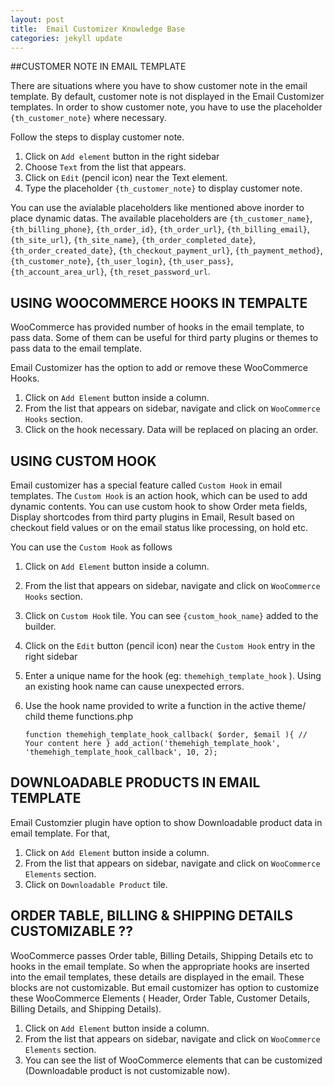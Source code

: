 ```yaml
---
layout: post
title:  Email Customizer Knowledge Base
categories: jekyll update
---
```


##CUSTOMER NOTE IN EMAIL TEMPLATE


There are situations where you have to show customer note in the email template. By default, customer note is not displayed in the Email Customizer templates. In order to show customer note, you have to use the placeholder `{th_customer_note}` where necessary.

Follow the steps to display customer note.
1. Click on `Add element` button in the right sidebar
2. Choose `Text` from the list that appears.
3. Click on  `Edit` (pencil icon) near the Text element.
4. Type the placeholder `{th_customer_note}` to display customer note.

You can use the avialable placeholders like mentioned above inorder to place dynamic datas.
The available placeholders are `{th_customer_name}`, `{th_billing_phone}`, `{th_order_id}`, `{th_order_url}`, `{th_billing_email}`, `{th_site_url}`, `{th_site_name}`, `{th_order_completed_date}`, `{th_order_created_date}`, `{th_checkout_payment_url}`, `{th_payment_method}`, `{th_customer_note}`, `{th_user_login}`, `{th_user_pass}`, `{th_account_area_url}`, `{th_reset_password_url`.

## USING WOOCOMMERCE HOOKS IN TEMPALTE

WooCommerce has provided number of hooks in the email template, to pass data. Some of them can be useful for third party plugins or themes to pass data to the email template. 

Email Customizer has the option to add or remove these WooCommerce Hooks. 

1. Click on `Add Element` button inside a column.
2. From the list that appears on sidebar, navigate and click on `WooCommerce Hooks` section.
3. Click on the hook necessary. Data will be replaced on placing an order.

## USING CUSTOM HOOK

Email customizer has a special feature called `Custom Hook` in email templates. The `Custom Hook` is an action hook, which can be used to add dynamic contents. You can use custom hook to show Order meta fields, Display shortcodes from third party plugins in Email,  Result based on checkout field values or on the email status like processing, on hold etc.

You can use the `Custom Hook` as follows

1. Click on `Add Element` button inside a column.
2. From the list that appears on sidebar, navigate and click on `WooCommerce Hooks` section.
3. Click on `Custom Hook` tile. You can see `{custom_hook_name}` added to the builder.
4. Click on the `Edit` button (pencil icon) near the `Custom Hook` entry in the right sidebar
5. Enter a unique name for the hook (eg: `themehigh_template_hook` ). Using an existing hook name can cause unexpected errors.
6. Use the hook name provided to write a function in the active theme/ child theme functions.php
	
	`function themehigh_template_hook_callback( $order, $email ){
		// Your content here
	}
	add_action('themehigh_template_hook', 'themehigh_template_hook_callback', 10, 2);`


## DOWNLOADABLE PRODUCTS IN EMAIL TEMPLATE

Email Customzier plugin have option to show Downloadable product data in email template. For that,

1. Click on `Add Element` button inside a column.
2. From the list that appears on sidebar, navigate and click on `WooCommerce Elements` section.
3. Click on `Downloadable Product` tile.


## ORDER TABLE, BILLING & SHIPPING DETAILS CUSTOMIZABLE ??

WooCommerce passes Order table, Billing Details, Shipping Details etc to hooks in the email template. So when the appropriate hooks are inserted into the email templates, these details are displayed in the email. These blocks are not customizable.
But email customizer has option to customize these WooCommerce Elements (  Header, Order Table, Customer Details, Billing Details, and Shipping Details).

1. Click on `Add Element` button inside a column.
2. From the list that appears on sidebar, navigate and click on `WooCommerce Elements` section.
3. You can see the list of WooCommerce elements that can be customized (Downloadable product is not customizable now).
